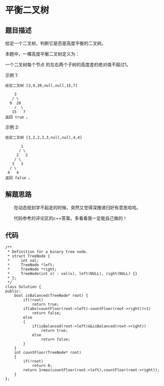 # 平衡二叉树

## 题目描述
给定一个二叉树，判断它是否是高度平衡的二叉树。
    
本题中，一棵高度平衡二叉树定义为：
    
一个二叉树每个节点 的左右两个子树的高度差的绝对值不超过1。
    
示例 1:
```
给定二叉树 [3,9,20,null,null,15,7]

    3
   / \
  9  20
    /  \
   15   7
返回 true 。
```
示例 2:
```
给定二叉树 [1,2,2,3,3,null,null,4,4]

       1
      / \
     2   2
    / \
   3   3
  / \
 4   4
返回 false 。
```

## 解题思路
&#160; &#160; &#160; &#160;在动态规划学不起走的时候，突然又觉得深搜递归好有意思哈哈。
	
&#160; &#160; &#160; &#160;代码参考的评论区的c++答案。多看看我一定能自己做的！

## 代码
```
/**
 * Definition for a binary tree node.
 * struct TreeNode {
 *     int val;
 *     TreeNode *left;
 *     TreeNode *right;
 *     TreeNode(int x) : val(x), left(NULL), right(NULL) {}
 * };
 */
class Solution {
public:
    bool isBalanced(TreeNode* root) {
        if(!root)
            return true;
        if(abs(countFloor(root->left)-countFloor(root->right))>1)
            return false;
        else
        {
            if(isBalanced(root->left)&&isBalanced(root->right))
                return true;
            else
                return false;
        }
    }
    int countFloor(TreeNode* root)
    {
        if(!root)
            return 0;
        return 1+max(countFloor(root->left),countFloor(root->right));
    }
};
```